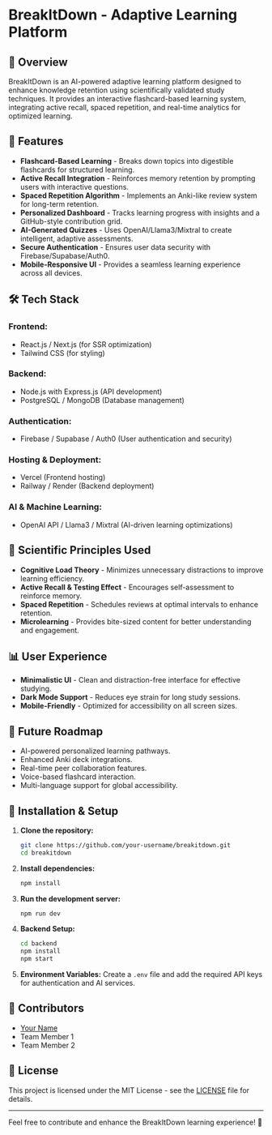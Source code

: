 # BreakItDown - Adaptive Learning Platform

## 📌 Overview
BreakItDown is an AI-powered adaptive learning platform designed to enhance knowledge retention using scientifically validated study techniques. It provides an interactive flashcard-based learning system, integrating active recall, spaced repetition, and real-time analytics for optimized learning.

## 🚀 Features
- **Flashcard-Based Learning** - Breaks down topics into digestible flashcards for structured learning.
- **Active Recall Integration** - Reinforces memory retention by prompting users with interactive questions.
- **Spaced Repetition Algorithm** - Implements an Anki-like review system for long-term retention.
- **Personalized Dashboard** - Tracks learning progress with insights and a GitHub-style contribution grid.
- **AI-Generated Quizzes** - Uses OpenAI/Llama3/Mixtral to create intelligent, adaptive assessments.
- **Secure Authentication** - Ensures user data security with Firebase/Supabase/Auth0.
- **Mobile-Responsive UI** - Provides a seamless learning experience across all devices.

## 🛠️ Tech Stack
### Frontend:
- React.js / Next.js (for SSR optimization)
- Tailwind CSS (for styling)

### Backend:
- Node.js with Express.js (API development)
- PostgreSQL / MongoDB (Database management)

### Authentication:
- Firebase / Supabase / Auth0 (User authentication and security)

### Hosting & Deployment:
- Vercel (Frontend hosting)
- Railway / Render (Backend deployment)

### AI & Machine Learning:
- OpenAI API / Llama3 / Mixtral (AI-driven learning optimizations)

## 🧠 Scientific Principles Used
- **Cognitive Load Theory** - Minimizes unnecessary distractions to improve learning efficiency.
- **Active Recall & Testing Effect** - Encourages self-assessment to reinforce memory.
- **Spaced Repetition** - Schedules reviews at optimal intervals to enhance retention.
- **Microlearning** - Provides bite-sized content for better understanding and engagement.

## 📊 User Experience
- **Minimalistic UI** - Clean and distraction-free interface for effective studying.
- **Dark Mode Support** - Reduces eye strain for long study sessions.
- **Mobile-Friendly** - Optimized for accessibility on all screen sizes.

## 🔮 Future Roadmap
- AI-powered personalized learning pathways.
- Enhanced Anki deck integrations.
- Real-time peer collaboration features.
- Voice-based flashcard interaction.
- Multi-language support for global accessibility.

## 🔧 Installation & Setup
1. **Clone the repository:**
   ```sh
   git clone https://github.com/your-username/breakitdown.git
   cd breakitdown
   ```
2. **Install dependencies:**
   ```sh
   npm install
   ```
3. **Run the development server:**
   ```sh
   npm run dev
   ```
4. **Backend Setup:**
   ```sh
   cd backend
   npm install
   npm start
   ```
5. **Environment Variables:**
   Create a `.env` file and add the required API keys for authentication and AI services.

## 👥 Contributors
- [Your Name](https://github.com/your-profile)
- Team Member 1
- Team Member 2

## 📜 License
This project is licensed under the MIT License - see the [LICENSE](LICENSE) file for details.

---
Feel free to contribute and enhance the BreakItDown learning experience! 🚀

